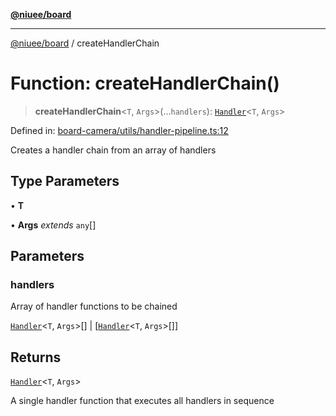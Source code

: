[**@niuee/board**](../README.md)

***

[@niuee/board](../globals.md) / createHandlerChain

# Function: createHandlerChain()

> **createHandlerChain**\<`T`, `Args`\>(...`handlers`): [`Handler`](../type-aliases/Handler.md)\<`T`, `Args`\>

Defined in: [board-camera/utils/handler-pipeline.ts:12](https://github.com/niuee/board/blob/cc09a87e934160adef876c4e11d51fd97e78653d/src/board-camera/utils/handler-pipeline.ts#L12)

Creates a handler chain from an array of handlers

## Type Parameters

• **T**

• **Args** *extends* `any`[]

## Parameters

### handlers

Array of handler functions to be chained

[`Handler`](../type-aliases/Handler.md)\<`T`, `Args`\>[] | \[[`Handler`](../type-aliases/Handler.md)\<`T`, `Args`\>[]\]

## Returns

[`Handler`](../type-aliases/Handler.md)\<`T`, `Args`\>

A single handler function that executes all handlers in sequence
